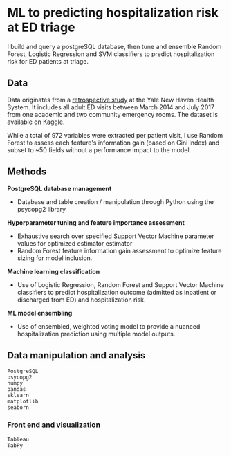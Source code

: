 # ML to predicting hospitalization risk at ED triage

I build and query a postgreSQL database, then tune and ensemble Random Forest, Logistic Regression and SVM classifiers to predict hospitalization risk for ED patients at triage.

## Data

Data originates from a [retrospective study](https://www.ncbi.nlm.nih.gov/pubmed/30028888) at the Yale New Haven Health System. It includes all adult ED visits between March 2014 and July 2017 from one academic and two community emergency rooms. The dataset is available on [Kaggle](https://www.kaggle.com/maalona/hospital-triage-and-patient-history-data). 

While a total of 972 variables were extracted per patient visit, I use Random Forest to assess each feature's information gain (based on Gini index) and subset to ~50 fields without a performance impact to the model. 

## Methods

**PostgreSQL database management**
- Database and table creation / manipulation through Python using the psycopg2 library

**Hyperparameter tuning and feature importance assessment**
- Exhaustive search over specified Support Vector Machine parameter values for optimized estimator estimator 
- Random Forest feature information gain assessment to optimize feature sizing for model inclusion.

**Machine learning classification**
- Use of Logistic Regression, Random Forest and Support Vector Machine classifiers to predict hospitalization outcome (admitted as inpatient or discharged from ED) and hospitalization risk. 

**ML model ensembling**
- Use of ensembled, weighted voting model to provide a nuanced hospitalization prediction using multiple model outputs.

## Data manipulation and analysis

```
PostgreSQL
psycopg2
numpy
pandas
sklearn
matplotlib
seaborn
```

### Front end and visualization

```
Tableau
TabPy
```

